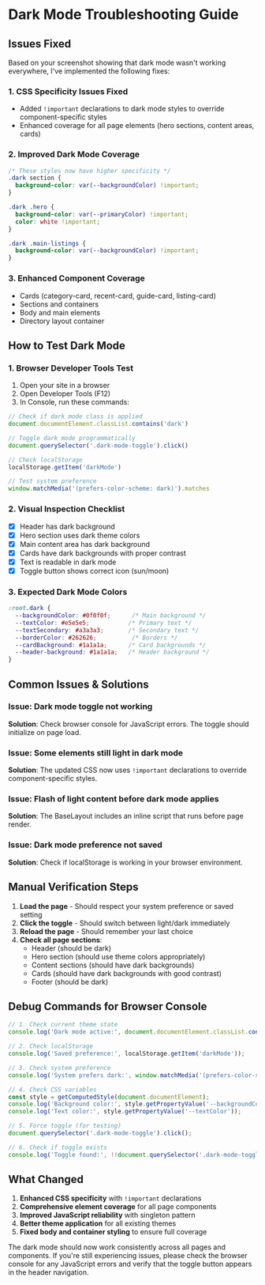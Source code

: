 # Dark Mode Troubleshooting Guide

## Issues Fixed

Based on your screenshot showing that dark mode wasn't working everywhere, I've implemented the following fixes:

### 1. CSS Specificity Issues Fixed
- Added `!important` declarations to dark mode styles to override component-specific styles
- Enhanced coverage for all page elements (hero sections, content areas, cards)

### 2. Improved Dark Mode Coverage
```css
/* These styles now have higher specificity */
.dark section {
  background-color: var(--backgroundColor) !important;
}

.dark .hero {
  background-color: var(--primaryColor) !important;
  color: white !important;
}

.dark .main-listings {
  background-color: var(--backgroundColor) !important;
}
```

### 3. Enhanced Component Coverage
- Cards (category-card, recent-card, guide-card, listing-card)
- Sections and containers
- Body and main elements
- Directory layout container

## How to Test Dark Mode

### 1. Browser Developer Tools Test
1. Open your site in a browser
2. Open Developer Tools (F12)
3. In Console, run these commands:

```javascript
// Check if dark mode class is applied
document.documentElement.classList.contains('dark')

// Toggle dark mode programmatically
document.querySelector('.dark-mode-toggle').click()

// Check localStorage
localStorage.getItem('darkMode')

// Test system preference
window.matchMedia('(prefers-color-scheme: dark)').matches
```

### 2. Visual Inspection Checklist
- [x] Header has dark background
- [x] Hero section uses dark theme colors
- [x] Main content area has dark background
- [x] Cards have dark backgrounds with proper contrast
- [x] Text is readable in dark mode
- [x] Toggle button shows correct icon (sun/moon)

### 3. Expected Dark Mode Colors
```css
:root.dark {
  --backgroundColor: #0f0f0f;      /* Main background */
  --textColor: #e5e5e5;           /* Primary text */
  --textSecondary: #a3a3a3;       /* Secondary text */
  --borderColor: #262626;          /* Borders */
  --cardBackground: #1a1a1a;      /* Card backgrounds */
  --header-background: #1a1a1a;   /* Header background */
}
```

## Common Issues & Solutions

### Issue: Dark mode toggle not working
**Solution**: Check browser console for JavaScript errors. The toggle should initialize on page load.

### Issue: Some elements still light in dark mode
**Solution**: The updated CSS now uses `!important` declarations to override component-specific styles.

### Issue: Flash of light content before dark mode applies
**Solution**: The BaseLayout includes an inline script that runs before page render.

### Issue: Dark mode preference not saved
**Solution**: Check if localStorage is working in your browser environment.

## Manual Verification Steps

1. **Load the page** - Should respect your system preference or saved setting
2. **Click the toggle** - Should switch between light/dark immediately
3. **Reload the page** - Should remember your last choice
4. **Check all page sections**:
   - Header (should be dark)
   - Hero section (should use theme colors appropriately)
   - Content sections (should have dark backgrounds)
   - Cards (should have dark backgrounds with good contrast)
   - Footer (should be dark)

## Debug Commands for Browser Console

```javascript
// 1. Check current theme state
console.log('Dark mode active:', document.documentElement.classList.contains('dark'));

// 2. Check localStorage
console.log('Saved preference:', localStorage.getItem('darkMode'));

// 3. Check system preference
console.log('System prefers dark:', window.matchMedia('(prefers-color-scheme: dark)').matches);

// 4. Check CSS variables
const style = getComputedStyle(document.documentElement);
console.log('Background color:', style.getPropertyValue('--backgroundColor'));
console.log('Text color:', style.getPropertyValue('--textColor'));

// 5. Force toggle (for testing)
document.querySelector('.dark-mode-toggle').click();

// 6. Check if toggle exists
console.log('Toggle found:', !!document.querySelector('.dark-mode-toggle'));
```

## What Changed

1. **Enhanced CSS specificity** with `!important` declarations
2. **Comprehensive element coverage** for all page components
3. **Improved JavaScript reliability** with singleton pattern
4. **Better theme application** for all existing themes
5. **Fixed body and container styling** to ensure full coverage

The dark mode should now work consistently across all pages and components. If you're still experiencing issues, please check the browser console for any JavaScript errors and verify that the toggle button appears in the header navigation. 